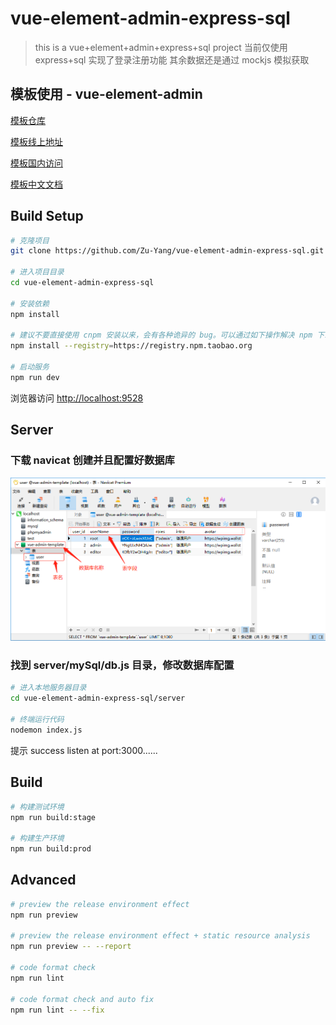 # vue-element-admin-express-sql

> this is a vue+element+admin+express+sql project
> 当前仅使用 express+sql 实现了登录注册功能 其余数据还是通过 mockjs 模拟获取

## 模板使用 - vue-element-admin

[模板仓库](https://github.com/PanJiaChen/vue-element-admin)

[模板线上地址](http://panjiachen.github.io/vue-admin-template)

[模板国内访问](https://panjiachen.gitee.io/vue-admin-template)

[模板中文文档](https://mvvcc.com/vue-element-admin-site/zh/)

## Build Setup

```bash
# 克隆项目
git clone https://github.com/Zu-Yang/vue-element-admin-express-sql.git

# 进入项目目录
cd vue-element-admin-express-sql

# 安装依赖
npm install

# 建议不要直接使用 cnpm 安装以来，会有各种诡异的 bug。可以通过如下操作解决 npm 下载速度慢的问题
npm install --registry=https://registry.npm.taobao.org

# 启动服务
npm run dev
```

浏览器访问 [http://localhost:9528](http://localhost:9528)

## Server

### 下载 navicat 创建并且配置好数据库
![数据库截图](./server/mySql/img-sql.png)

### 找到 server/mySql/db.js 目录，修改数据库配置

```bash
# 进入本地服务器目录
cd vue-element-admin-express-sql/server

# 终端运行代码
nodemon index.js
```

提示 success listen at port:3000......


## Build

```bash
# 构建测试环境
npm run build:stage

# 构建生产环境
npm run build:prod
```

## Advanced

```bash
# preview the release environment effect
npm run preview

# preview the release environment effect + static resource analysis
npm run preview -- --report

# code format check
npm run lint

# code format check and auto fix
npm run lint -- --fix
```
